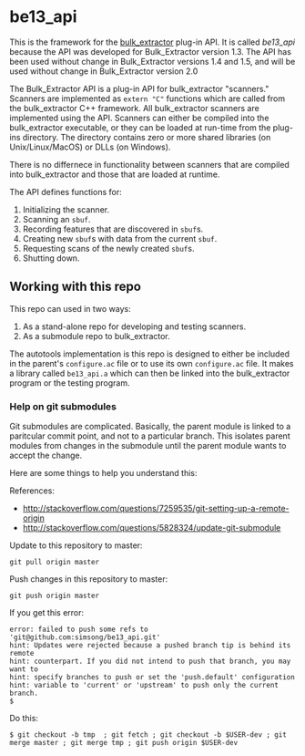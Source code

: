 # be13_api

This is the framework for the [bulk_extractor](https://github.com/simsong/bulk_extractor)  plug-in API.
It is called *be13_api* because the API was developed for Bulk_Extractor version 1.3. The API has been
used without change in Bulk_Extractor versions 1.4 and 1.5, and will be used without change in Bulk_Extractor version 2.0

The Bulk_Extractor API is a plug-in API for bulk_extractor "scanners." Scanners are implemented
as `extern "C"` functions which are called from the bulk_extractor C++ framework. All bulk_extractor
scanners are implemented using the API. Scanners can either be compiled into the bulk_extractor executable, or they can be loaded at run-time from the plug-ins directory. The directory contains zero or more shared libraries (on Unix/Linux/MacOS) or DLLs (on Windows).

There is no differnece in functionality between scanners that are compiled into bulk_extractor and those that are loaded at runtime.

The API defines functions for:

1. Initializing the scanner.
2. Scanning an `sbuf`.
3. Recording features that are discovered in `sbuf`s.
4. Creating new `sbuf`s with data from the current `sbuf`.
5. Requesting scans of the newly created `sbuf`s.
6. Shutting down.

## Working with this repo
This repo can used in two ways:

1. As a stand-alone repo for developing and testing scanners.
2. As a submodule repo to bulk_extractor.

The autotools implementation is this repo is designed to either be included in the parent's `configure.ac` file or to use its own `configure.ac` file. It makes a library called `be13_api.a` which can then be linked into the bulk_extractor program or the testing program.

### Help on git submodules

Git submodules are complicated. Basically, the parent module is linked to a paritcular commit point, and not to a particular branch. This isolates parent modules from changes in the submodule until the parent module wants to accept the change.

Here are some things to help you understand this:

References:
  * http://stackoverflow.com/questions/7259535/git-setting-up-a-remote-origin
  * http://stackoverflow.com/questions/5828324/update-git-submodule

Update to this repository to master:

    git pull origin master

Push changes in this repository to master:

    git push origin master

If you get this error:

    error: failed to push some refs to 'git@github.com:simsong/be13_api.git'
    hint: Updates were rejected because a pushed branch tip is behind its remote
    hint: counterpart. If you did not intend to push that branch, you may want to
    hint: specify branches to push or set the 'push.default' configuration
    hint: variable to 'current' or 'upstream' to push only the current branch.
    $ 

Do this:

    $ git checkout -b tmp  ; git fetch ; git checkout -b $USER-dev ; git merge master ; git merge tmp ; git push origin $USER-dev

